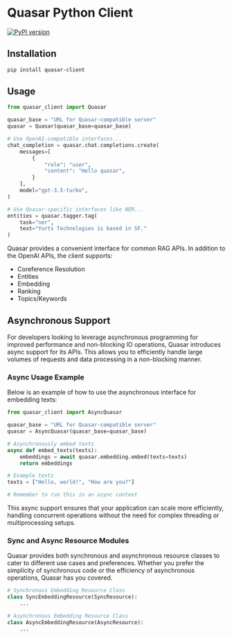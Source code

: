 # Quasar Python Client

[![PyPI version](https://img.shields.io/pypi/v/quasar-client.svg)](https://pypi.org/project/quasar-client/)

## Installation

```sh
pip install quasar-client
```

## Usage

```python
from quasar_client import Quasar

quasar_base = "URL for Quasar-compatible server"
quasar = Quasar(quasar_base=quasar_base)

# Use OpenAI-compatible interfaces...
chat_completion = quasar.chat.completions.create(
    messages=[
        {
            "role": "user",
            "content": "Hello quasar",
        }
    ],
    model="gpt-3.5-turbo",
)

# Use Quasar-specific interfaces like NER...
entities = quasar.tagger.tag(
    task="ner", 
    text="Yurts Technologies is based in SF."
)
```

Quasar provides a convenient interface for common RAG APIs. In addition to the OpenAI APIs, the client supports:

- Coreference Resolution
- Entities
- Embedding
- Ranking
- Topics/Keywords

## Asynchronous Support

For developers looking to leverage asynchronous programming for improved performance and non-blocking IO operations, Quasar introduces async support for its APIs. This allows you to efficiently handle large volumes of requests and data processing in a non-blocking manner.

### Async Usage Example

Below is an example of how to use the asynchronous interface for embedding texts:

```python
from quasar_client import AsyncQuasar

quasar_base = "URL for Quasar-compatible server"
quasar = AsyncQuasar(quasar_base=quasar_base)

# Asynchronously embed texts
async def embed_texts(texts):
    embeddings = await quasar.embedding.embed(texts=texts)
    return embeddings

# Example texts
texts = ["Hello, world!", "How are you?"]

# Remember to run this in an async context
```

This async support ensures that your application can scale more efficiently, handling concurrent operations without the need for complex threading or multiprocessing setups.

### Sync and Async Resource Modules

Quasar provides both synchronous and asynchronous resource classes to cater to different use cases and preferences. Whether you prefer the simplicity of synchronous code or the efficiency of asynchronous operations, Quasar has you covered.

```python
# Synchronous Embedding Resource Class
class SyncEmbeddingResource(SyncResource):
    ...

# Asynchronous Embedding Resource Class
class AsyncEmbeddingResource(AsyncResource):
    ...
```
